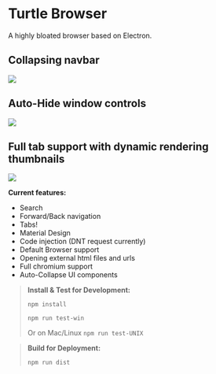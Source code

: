 **Turtle Browser**
=====
A highly bloated browser based on Electron.

Collapsing navbar
-------
![](http://g.recordit.co/W7l6Sy1MDo.gif)

Auto-Hide window controls
-------
![](http://g.recordit.co/UQBiuUa0W4.gif)

Full tab support with dynamic rendering thumbnails
-------
![](http://g.recordit.co/v8B8tbPFtm.gif)

**Current features:**


 - Search
 - Forward/Back navigation
 - Tabs!
 - Material Design
 - Code injection (DNT request currently)
 - Default Browser support
 - Opening external html files and urls
 - Full chromium support
 - Auto-Collapse UI components
 

>  **Install & Test for Development:**   	
>  
>  `npm install`
>
>  `npm run test-win`
>
>  Or on Mac/Linux
>  `npm run test-UNIX`

>  **Build for Deployment:**   	
>
>  `npm run dist`
